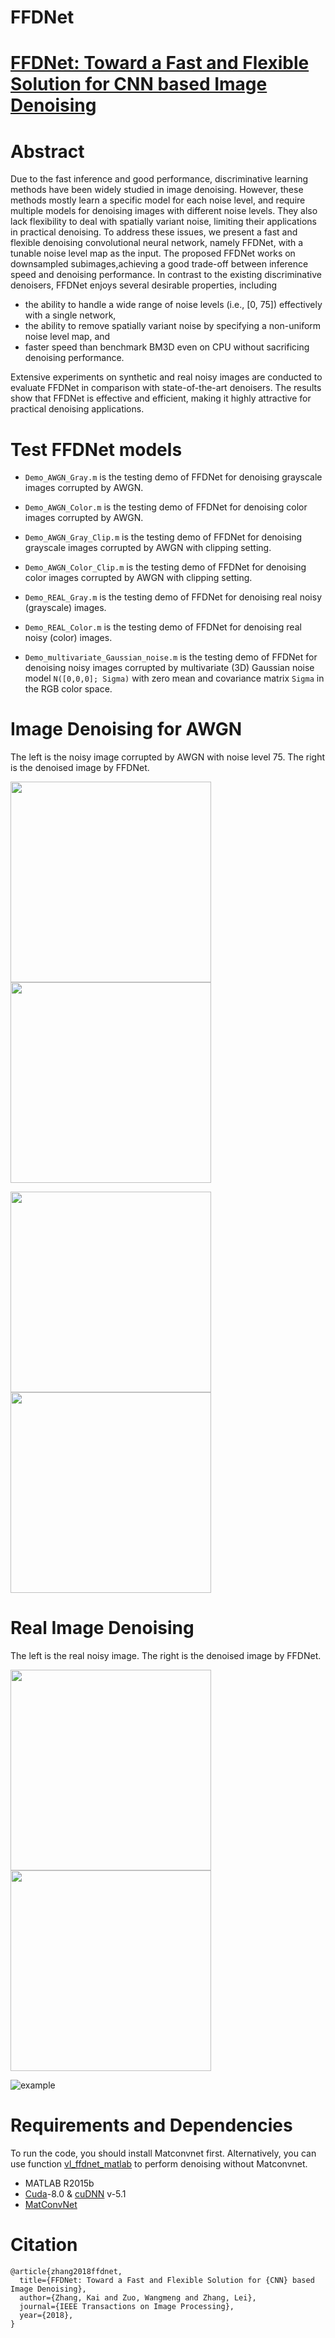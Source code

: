 # FFDNet

# [FFDNet: Toward a Fast and Flexible Solution for CNN based Image Denoising](/FFDNet_v2.pdf)


# Abstract
Due to the fast inference and good performance, discriminative learning methods have been widely studied in image denoising. However, these methods mostly learn a specific model for each noise level, and require multiple models for denoising images with different noise levels. They also lack flexibility to deal with spatially variant noise, limiting their applications in practical denoising. 
To address these issues, we present a fast and flexible denoising convolutional neural network, namely FFDNet, with a tunable noise level map as the input. 
The proposed FFDNet works on downsampled subimages,achieving a good trade-off between inference speed and
denoising performance. In contrast to the existing discriminative denoisers, FFDNet enjoys several desirable properties, including

- the ability to handle a wide range of noise levels (i.e., [0, 75]) effectively with a single network, 
- the ability to remove spatially variant noise by specifying a non-uniform noise level map, and 
- faster speed than benchmark BM3D even on CPU without sacrificing denoising performance. 

Extensive experiments on synthetic and real noisy images are conducted to evaluate FFDNet in comparison with state-of-the-art denoisers. The results show that FFDNet is effective and efficient, making it highly attractive for practical denoising applications.

# Test FFDNet models
- `Demo_AWGN_Gray.m` is the testing demo of FFDNet for denoising grayscale images corrupted by AWGN.
- `Demo_AWGN_Color.m` is the testing demo of FFDNet for denoising color images corrupted by AWGN.

- `Demo_AWGN_Gray_Clip.m` is the testing demo of FFDNet for denoising grayscale images corrupted by AWGN with clipping setting.
- `Demo_AWGN_Color_Clip.m` is the testing demo of FFDNet for denoising color images corrupted by AWGN with clipping setting.

- `Demo_REAL_Gray.m` is the testing demo of FFDNet for denoising real noisy (grayscale) images.
- `Demo_REAL_Color.m` is the testing demo of FFDNet for denoising real noisy (color) images.

- `Demo_multivariate_Gaussian_noise.m` is the testing demo of FFDNet for denoising noisy images corrupted by multivariate (3D) Gaussian noise model `N([0,0,0]; Sigma)` with zero mean and covariance matrix `Sigma` in the RGB color space.


# Image Denoising for AWGN

The left is the noisy image corrupted by AWGN with noise level 75. The right is the denoised image by FFDNet.

<img src="utilities/figs/05_75_75.png" width="321px"/> <img src="utilities/figs/05_75_75_PSNR_2479.png" width="321px"/>

<img src="utilities/figs/102061_75_75.png" width="321px"/> <img src="utilities/figs/102061_75_75_PSNR_2698.png" width="321px"/>


# Real Image Denoising

The left is the real noisy image. The right is the denoised image by FFDNet.

<img src="utilities/figs/David_Hilbert.jpg" width="321px"/> <img src="utilities/figs/David_Hilbert_15.png" width="321px"/>

![example](https://github.com/cszn/FFDNet/blob/master/utilities/figs/Frog.gif)


# Requirements and Dependencies
To run the code, you should install Matconvnet first. 
Alternatively, you can use function [vl_ffdnet_matlab](utilities/vl_ffdnet_matlab.m) to perform denoising without Matconvnet.
- MATLAB R2015b
- [Cuda](https://developer.nvidia.com/cuda-toolkit-archive)-8.0 & [cuDNN](https://developer.nvidia.com/cudnn) v-5.1
- [MatConvNet](http://www.vlfeat.org/matconvnet/)

# Citation
```
@article{zhang2018ffdnet,
  title={FFDNet: Toward a Fast and Flexible Solution for {CNN} based Image Denoising},
  author={Zhang, Kai and Zuo, Wangmeng and Zhang, Lei},
  journal={IEEE Transactions on Image Processing},
  year={2018},
}
```



